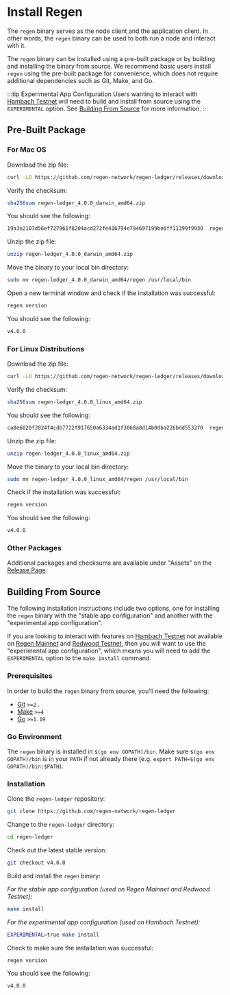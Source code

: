 # Install Regen

The `regen` binary serves as the node client and the application client. In other words, the `regen` binary can be used to both run a node and interact with it.

The `regen` binary can be installed using a pre-built package or by building and installing the binary from source. We recommend basic users install `regen` using the pre-built package for convenience, which does not require additional dependencies such as Git, Make, and Go.

:::tip Experimental App Configuration
Users wanting to interact with [Hambach Testnet](live-networks.md#hambach-testnet) will need to build and install from source using the `EXPERIMENTAL` option. See [Building From Source](#building-from-source) for more information.
:::

## Pre-Built Package

### For Mac OS

Download the zip file:

```bash
curl -LO https://github.com/regen-network/regen-ledger/releases/download/v4.0.0/regen-ledger_4.0.0_darwin_amd64.zip
```

Verify the checksum:

```bash
sha256sum regen-ledger_4.0.0_darwin_amd64.zip
```

You should see the following:

```bash
19a3e2107d56ef727961f8204acd272fe416794e794697199be6ff11399f9930  regen-ledger_4.0.0_darwin_amd64.zip
```

Unzip the zip file:

```bash
unzip regen-ledger_4.0.0_darwin_amd64.zip
```

Move the binary to your local bin directory:

```bash
sudo mv regen-ledger_4.0.0_darwin_amd64/regen /usr/local/bin
```

Open a new terminal window and check if the installation was successful:

```bash
regen version
```

You should see the following:

```bash
v4.0.0
```

### For Linux Distributions

Download the zip file:

```bash
curl -LO https://github.com/regen-network/regen-ledger/releases/download/v4.0.0/regen-ledger_4.0.0_linux_amd64.zip
```

Verify the checksum:

```bash
sha256sum regen-ledger_4.0.0_linux_amd64.zip
```

You should see the following:

```bash
ca8e6020f2024f4cdb7722f917650a6334ad1f3068a8d14b0dba226bdd5532f0  regen-ledger_4.0.0_linux_amd64.zip
```

Unzip the zip file:

```bash
unzip regen-ledger_4.0.0_linux_amd64.zip
```

Move the binary to your local bin directory:

```bash
sudo mv regen-ledger_4.0.0_linux_amd64/regen /usr/local/bin
```

Check if the installation was successful:

```bash
regen version
```

You should see the following:

```bash
v4.0.0
```

### Other Packages

Additional packages and checksums are available under "Assets" on the [Release Page](https://github.com/regen-network/regen-ledger/releases/tag/v4.0.0).

## Building From Source

The following installation instructions include two options, one for installing the `regen` binary with the "stable app configuration" and another with the "experimental app configuration".

If you are looking to interact with features on [Hambach Testnet](live-networks.md#hambach-testnet) not available on [Regen Mainnet](live-networks.md#regen-mainnet) and [Redwood Testnet](live-networks.md#redwood-testnet), then you will want to use the "experimental app configuration", which means you will need to add the `EXPERIMENTAL` option to the `make install` command.

### Prerequisites

In order to build the `regen` binary from source, you'll need the following: 

- [Git](https://git-scm.com) `>=2` .
- [Make](https://www.gnu.org/software/make/) `>=4`
- [Go](https://golang.org/) `>=1.19`

### Go Environment

The `regen` binary is installed in `$(go env GOPATH)/bin`. Make sure `$(go env GOPATH)/bin` is in your `PATH` if not already there (e.g. `export PATH=$(go env GOPATH)/bin:$PATH`).

### Installation

Clone the `regen-ledger` repository:

```bash
git clone https://github.com/regen-network/regen-ledger
```

Change to the `regen-ledger` directory:

```bash
cd regen-ledger
```

Check out the latest stable version:

```bash
git checkout v4.0.0
```

Build and install the `regen` binary:

*For the stable app configuration (used on Regen Mainnet and Redwood Testnet):*

```bash
make install
```

*For the experimental app configuration (used on Hambach Testnet):*

```bash
EXPERIMENTAL=true make install
```

Check to make sure the installation was successful:

```bash
regen version
```

You should see the following:

```bash
v4.0.0
```
